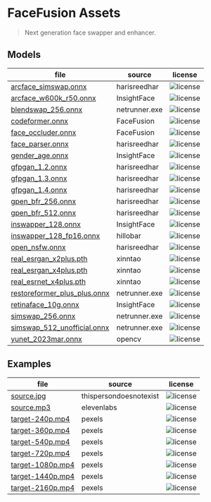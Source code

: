 FaceFusion Assets
=================

> Next generation face swapper and enhancer.


Models
------

| file                                                                                                                                  | source        | license                                                                 |
|---------------------------------------------------------------------------------------------------------------------------------------|---------------|-------------------------------------------------------------------------|
| [arcface_simswap.onnx](https://github.com/facefusion/facefusion-assets/releases/download/models/arcface_simswap.onnx)                 | harisreedhar  | ![license](https://img.shields.io/badge/license-non_commercial-red)     |
| [arcface_w600k_r50.onnx](https://github.com/facefusion/facefusion-assets/releases/download/models/arcface_w600k_r50.onnx)             | InsightFace   | ![license](https://img.shields.io/badge/license-non_commercial-red)     |
| [blendswap_256.onnx](https://github.com/facefusion/facefusion-assets/releases/download/models/blendswap_256.onnx)                     | netrunner.exe | ![license](https://img.shields.io/badge/license-non_commercial-red)     |
| [codeformer.onnx](https://github.com/facefusion/facefusion-assets/releases/download/models/codeformer.onnx)                           | FaceFusion    | ![license](https://img.shields.io/badge/license-non_commercial-red)     |
| [face_occluder.onnx](https://github.com/facefusion/facefusion-assets/releases/download/models/face_occluder.onnx)                     | FaceFusion    | ![license](https://img.shields.io/badge/license-unknown-red.svg)        |
| [face_parser.onnx](https://github.com/facefusion/facefusion-assets/releases/download/models/face_parser.onnx)                         | harisreedhar  | ![license](https://img.shields.io/badge/license-MIT-green.svg)          |
| [gender_age.onnx](https://github.com/facefusion/facefusion-assets/releases/download/models/gender_age.onnx)                           | InsightFace   | ![license](https://img.shields.io/badge/license-non_commercial-red)     |
| [gfpgan_1.2.onnx](https://github.com/facefusion/facefusion-assets/releases/download/models/gfpgan_1.2.onnx)                           | harisreedhar  | ![license](https://img.shields.io/badge/license-Apache_2.0-green.svg)   |
| [gfpgan_1.3.onnx](https://github.com/facefusion/facefusion-assets/releases/download/models/gfpgan_1.3.onnx)                           | harisreedhar  | ![license](https://img.shields.io/badge/license-Apache_2.0-green.svg)   |
| [gfpgan_1.4.onnx](https://github.com/facefusion/facefusion-assets/releases/download/models/gfpgan_1.4.onnx)                           | harisreedhar  | ![license](https://img.shields.io/badge/license-Apache_2.0-green.svg)   |
| [gpen_bfr_256.onnx](https://github.com/facefusion/facefusion-assets/releases/download/models/gpen_bfr_256.onnx)                       | harisreedhar  | ![license](https://img.shields.io/badge/license-non_commercial-red)     |
| [gpen_bfr_512.onnx](https://github.com/facefusion/facefusion-assets/releases/download/models/gpen_bfr_512.onnx)                       | harisreedhar  | ![license](https://img.shields.io/badge/license-non_commercial-red)     |
| [inswapper_128.onnx](https://github.com/facefusion/facefusion-assets/releases/download/models/inswapper_128.onnx)                     | InsightFace   | ![license](https://img.shields.io/badge/license-non_commercial-red)     |
| [inswapper_128_fp16.onnx](https://github.com/facefusion/facefusion-assets/releases/download/models/inswapper_128_fp16.onnx)           | hillobar      | ![license](https://img.shields.io/badge/license-non_commercial-red)     |
| [open_nsfw.onnx](https://github.com/facefusion/facefusion-assets/releases/download/models/open_nsfw.onnx)                             | harisreedhar  | ![license](https://img.shields.io/badge/license-BSD_2--Clause-blue.svg) |
| [real_esrgan_x2plus.pth](https://github.com/facefusion/facefusion-assets/releases/download/models/real_esrgan_x2plus.pth)             | xinntao       | ![license](https://img.shields.io/badge/license-BSD_3--Clause-blue.svg) |
| [real_esrgan_x4plus.pth](https://github.com/facefusion/facefusion-assets/releases/download/models/real_esrgan_x4plus.pth)             | xinntao       | ![license](https://img.shields.io/badge/license-BSD_3--Clause-blue.svg) |
| [real_esrnet_x4plus.pth](https://github.com/facefusion/facefusion-assets/releases/download/models/real_esrnet_x4plus.pth)             | xinntao       | ![license](https://img.shields.io/badge/license-BSD_3--Clause-blue.svg) |
| [restoreformer_plus_plus.onnx](https://github.com/facefusion/facefusion-assets/releases/download/models/restoreformer_plus_plus.onnx) | netrunner.exe  | ![license](https://img.shields.io/badge/license-Apache_2.0-green.svg)   |
| [retinaface_10g.onnx ](https://github.com/facefusion/facefusion-assets/releases/download/models/retinaface_10g.onnx)                  | InsightFace   | ![license](https://img.shields.io/badge/license-non_commercial-red)     |
| [simswap_256.onnx](https://github.com/facefusion/facefusion-assets/releases/download/models/simswap_256.onnx)                         | netrunner.exe | ![license](https://img.shields.io/badge/license-non_commercial-red)     |
| [simswap_512_unofficial.onnx](https://github.com/facefusion/facefusion-assets/releases/download/models/simswap_512_unofficial.onnx)   | netrunner.exe | ![license](https://img.shields.io/badge/license-non_commercial-red)     |
| [yunet_2023mar.onnx](https://github.com/facefusion/facefusion-assets/releases/download/models/yunet_2023mar.onnx)                     | opencv        | ![license](https://img.shields.io/badge/license-BSD_3--Clause-blue.svg) |


Examples
--------

| file                                                                                                            | source                 | license                                                            |
|-----------------------------------------------------------------------------------------------------------------|------------------------|--------------------------------------------------------------------|
| [source.jpg](https://github.com/facefusion/facefusion-assets/releases/download/examples/source.jpg)             | thispersondoesnotexist | ![license](https://img.shields.io/badge/license-free_to_use-green) |
| [source.mp3](https://github.com/facefusion/facefusion-assets/releases/download/examples/source.mp3)             | elevenlabs             | ![license](https://img.shields.io/badge/license-free_to_use-green) |
| [target-240p.mp4](https://github.com/facefusion/facefusion-assets/releases/download/examples/target-240p.mp4)   | pexels                 | ![license](https://img.shields.io/badge/license-free_to_use-green) |
| [target-360p.mp4](https://github.com/facefusion/facefusion-assets/releases/download/examples/target-360p.mp4)   | pexels                 | ![license](https://img.shields.io/badge/license-free_to_use-green) |
| [target-540p.mp4](https://github.com/facefusion/facefusion-assets/releases/download/examples/target-540p.mp4)   | pexels                 | ![license](https://img.shields.io/badge/license-free_to_use-green) |
| [target-720p.mp4](https://github.com/facefusion/facefusion-assets/releases/download/examples/target-720p.mp4)   | pexels                 | ![license](https://img.shields.io/badge/license-free_to_use-green) |
| [target-1080p.mp4](https://github.com/facefusion/facefusion-assets/releases/download/examples/target-1080p.mp4) | pexels                 | ![license](https://img.shields.io/badge/license-free_to_use-green) |
| [target-1440p.mp4](https://github.com/facefusion/facefusion-assets/releases/download/examples/target-1440p.mp4) | pexels                 | ![license](https://img.shields.io/badge/license-free_to_use-green) |
| [target-2160p.mp4](https://github.com/facefusion/facefusion-assets/releases/download/examples/target-2160p.mp4) | pexels                 | ![license](https://img.shields.io/badge/license-free_to_use-green) |

